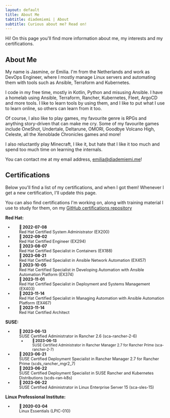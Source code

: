 ```yaml
---
layout: default
title: About Me
tabtitle: diademiemi | About
subtitle: Curious about me? Read on!
---
```


Hi! On this page you'll find more information about me, my interests and my certifications.

## About Me
My name is Jasmine, or Emilia. I'm from the Netherlands and work as DevOps Engineer, where I mostly manage Linux servers and automating them with tools such as Ansible, Terraform and Kubernetes.

I code in my free time, mostly in Kotlin, Python and misusing Ansible. I have a homelab using Ansible, Terraform, Rancher, Kubernetes, Fleet, ArgoCD and more tools. I like to learn tools by using them, and I like to put what I use to learn online, so others can learn from it too.

Of course, I also like to play games, my favourite genre is RPGs and anything story-driven that can make me cry. Some of my favourite games include OneShot, Undertale, Deltarune, OMORI, Goodbye Volcano High, Celeste, all the Xenoblade Chronicles games and more!

I also reluctantly play Minecraft, I like it, but hate that I like it too much and spend too much time on learning the internals.

You can contact me at my email address, <a href="mailto:emilia@diademiemi.me">emilia@diademiemi.me</a>!

## Certifications
Below you'll find a list of my certifications, and when I got them! Whenever I get a new certification, I'll update this page.

You can also find certifications I'm working on, along with training material I use to study for them, on my [GitHub certifications repository](https://github.com/diademiemi/certifications)

<head>
    <style>
        body .cert-list li,
        body .cert-list ul li {
            list-style-type: disc; /* Filled-in bullet points */
            padding-left: 20px; /* Adjust as necessary for alignment */
            font-size: 0.9em;
        }
    </style>
    <strong>Red Hat:</strong>
    <ul class="cert-list">
        <li>
            <strong>🎉 2022-07-08</strong><br>
            Red Hat Certified System Administrator (EX200)
        </li>
        <li>
            <strong>🎉 2022-09-02</strong><br>
            Red Hat Certified Engineer (EX294)
        </li>
        <li>
            <strong>🎉 2023-08-07</strong><br>
            Red Hat Certified Specialist in Containers (EX188)
        </li>
        <li>
            <strong>🎉 2023-08-21</strong><br>
            Red Hat Certified Specialist in Ansible Network Automation (EX457)
        </li>
        <li>
            <strong>🎉 2023-10-05</strong><br>
            Red Hat Certified Specialist in Developing Automation with Ansible Automation Platform (EX374)
        </li>
        <li>
            <strong>🎉 2023-11-01</strong><br>
            Red Hat Certified Specialist in Deployment and Systems Management (EX403)
        </li>
        <li>
            <strong>🎉 2023-11-14</strong><br>
            Red Hat Certified Specialist in Managing Automation with Ansible Automation Platform (EX467)
        </li>
        <li>
            <strong>🎉 2023-11-14</strong><br>
            Red Hat Certified Architect
        </li>
    </ul>
    <strong>SUSE:</strong>
    <ul class="cert-list">
        <li>
            <strong>🎉 2023-06-13</strong><br>
            SUSE Certified Administrator in Rancher 2.6 (sca-rancher-2-6)
            <ul>
                <li>
                    <strong>🎉 2023-06-13</strong><br>
                    SUSE Certified Administrator in Rancher Manager 2.7 for Rancher Prime (sca-rancher-2-7)
                </li>
            </ul>
        </li>
        <li>
            <strong>🎉 2023-06-21</strong><br>
            SUSE Certified Deployment Specialist in Rancher Manager 2.7 for Rancher Prime (scds_rancher_mgr2_7)
        </li>
        <li>
            <strong>🎉 2023-06-22</strong><br>
            SUSE Certified Deployment Specialist in SUSE Rancher and Kubernetes Distributions (scds-ran-k8s)
        </li>
        <li>
            <strong>🎉 2023-06-22</strong><br>
            SUSE Certified Administrator in Linux Enterprise Server 15 (sca-sles-15)
        </li>
    </ul>
    <strong>Linux Professional Institute:</strong>
    <ul class="cert-list">
        <li>
            <strong>🎉 2020-03-04</strong><br>
            Linux Essentials (LPIC-010)
        </li>
    </ul>


</head>

